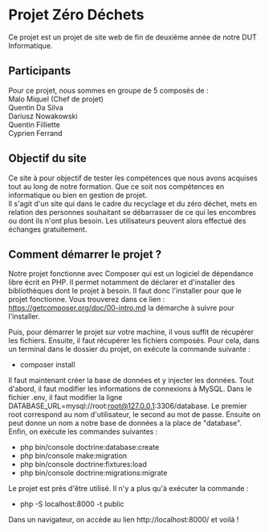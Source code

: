 # Projet Zéro Déchets
Ce projet est un projet de site web de fin de deuxième année de notre DUT Informatique.

## Participants
Pour ce projet, nous sommes en groupe de 5 composés de :  
Malo Miquel (Chef de projet)  
Quentin Da Silva  
Dariusz Nowakowski  
Quentin Filliette  
Cyprien Ferrand

## Objectif du site
Ce site à pour objectif de tester les compétences que nous avons acquises tout au long de notre
formation. Que ce soit nos compétences en informatique ou bien en gestion de projet.  
Il s'agit d'un site qui dans le cadre du recyclage et du zéro déchet, mets en 
relation des personnes souhaitant se débarrasser de ce qui les encombres ou dont ils
n'ont plus besoin. Les utilisateurs peuvent alors effectué des échanges gratuitement.

## Comment démarrer le projet ?
Notre projet fonctionne avec Composer qui est un logiciel de dépendance libre écrit en PHP.
Il permet notamment de déclarer et d'installer des bibliothèques dont le projet à besoin.
Il faut donc l'installer pour que le projet fonctionne.
Vous trouverez dans ce lien : https://getcomposer.org/doc/00-intro.md la démarche à suivre pour l'installer.

Puis, pour démarrer le projet sur votre machine, il vous suffit de récupérer les fichiers.
Ensuite, il faut récupérer les fichiers composés. Pour cela, dans un terminal dans le dossier du projet, on exécute la commande suivante :
* composer install 

Il faut maintenant créer la base de données et y injecter les données. Tout d'abord, il faut modifier les informations de connexions à MySQL. Dans le fichier .env, il faut modifier la ligne DATABASE_URL=mysql://root:root@127.0.0.1:3306/database. Le premier root correspond au nom d'utilisateur, le second au mot de passe. 
Ensuite on peut donne un nom a notre base de données a la place de "database".
Enfin, on exécute les commandes suivantes :
* php bin/console doctrine:database:create
* php bin/console make:migration
* php bin/console doctrine:fixtures:load
* php bin/console doctrine:migrations:migrate

Le projet est près d'être utilisé. Il n'y a plus qu'à exécuter la commande :
* php -S localhost:8000 -t public

Dans un navigateur, on accède au lien http://localhost:8000/ et voilà !

